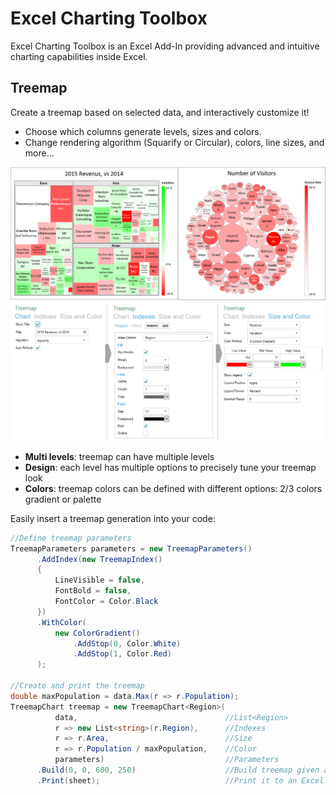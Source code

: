 # Excel Charting Toolbox
Excel Charting Toolbox is an Excel Add-In providing advanced and intuitive charting capabilities inside Excel.
## Treemap
Create a treemap based on selected data, and interactively customize it!
- Choose which columns generate levels, sizes and colors.
- Change rendering algorithm (Squarify or Circular), colors, line sizes, and more... 

![](docs/Images/Charts.png)
![](docs/Images/Inputs.png)

* **Multi levels**: treemap can have multiple levels
* **Design**: each level has multiple options to precisely tune your treemap look
* **Colors**: treemap colors can be defined with different options: 2/3 colors gradient or palette

Easily insert a treemap generation into your code:
```cs
//Define treemap parameters
TreemapParameters parameters = new TreemapParameters()
      .AddIndex(new TreemapIndex()
      {
          LineVisible = false,
          FontBold = false,
          FontColor = Color.Black
      })
      .WithColor(
          new ColorGradient()
              .AddStop(0, Color.White)
              .AddStop(1, Color.Red)
      );
      
//Create and print the treemap
double maxPopulation = data.Max(r => r.Population);
TreemapChart treemap = new TreemapChart<Region>(
          data,                                 //List<Region>
          r => new List<string>(r.Region),      //Indexes
          r => r.Area,                          //Size
          r => r.Population / maxPopulation,    //Color
          parameters)                           //Parameters
      .Build(0, 0, 600, 250)                    //Build treemap given a specific size and position
      .Print(sheet);                            //Print it to an Excel worksheet
```
